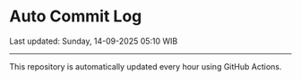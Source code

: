 # Auto Commit Log

Last updated: Sunday, 14-09-2025 05:10 WIB

---

This repository is automatically updated every hour using GitHub Actions.
